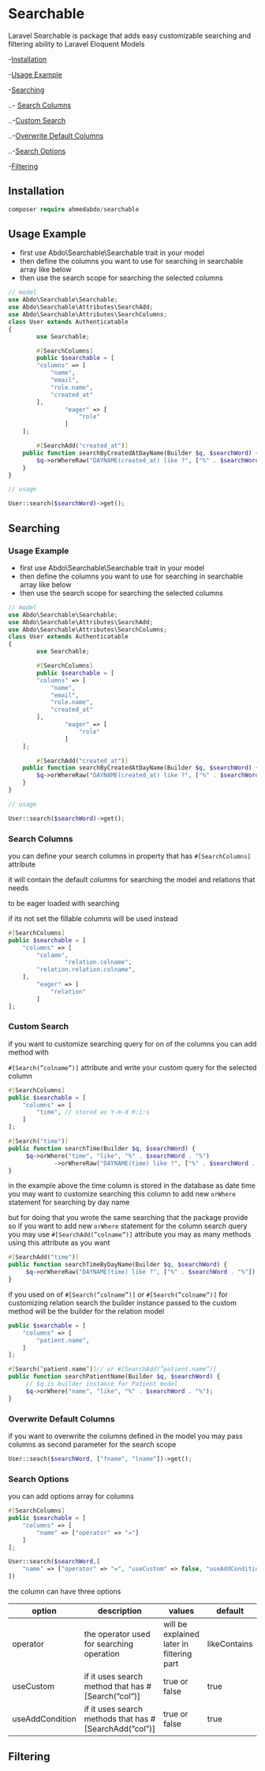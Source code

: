 # Searchable

Laravel  Searchable is package that adds easy customizable  searching and filtering ability to Laravel Eloquent Models

-[Installation](#installation)

-[Usage Example](#usage-example)

-[Searching](#searching)

  ..- [Search Columns](#search-columns)

  ..-[Custom Search](#custom-search)

  ..-[Overwrite Default Columns](#overwrite-default-columns)

  ..-[Search Options](#search-options)
   
-[Filtering](#filtering)

## Installation

```php
composer require ahmedabdo/searchable
```

## Usage Example

- first use Abdo\Searchable\Searchable trait in your model
- then define the columns you want to use for searching in searchable array like below
- then use the search scope for searching the selected columns

```php
// model
use Abdo\Searchable\Searchable;
use Abdo\Searchable\Attributes\SearchAdd;
use Abdo\Searchable\Attributes\SearchColumns;
class User extends Authenticatable
{
		use Searchable;

		#[SearchColumns]
		public $searchable = [
        "columns" => [
            "name",
            "email",
            "role.name",
            "created_at"
        ],
				"eager" => [
					"role"
				]
    ];

		#[SearchAdd("created_at")]
    public function searchByCreatedAtDayName(Builder $q, $searchWord) {
        $q->orWhereRaw("DAYNAME(created_at) like ?", ["%" . $searchWord . "%"]);
    }
}

// usage 

User::search($searchWord)->get();
```

## Searching

### Usage Example

- first use Abdo\Searchable\Searchable trait in your model
- then define the columns you want to use for searching in searchable array like below
- then use the search scope for searching the selected columns

```php
// model
use Abdo\Searchable\Searchable;
use Abdo\Searchable\Attributes\SearchAdd;
use Abdo\Searchable\Attributes\SearchColumns;
class User extends Authenticatable
{
		use Searchable;

		#[SearchColumns]
		public $searchable = [
        "columns" => [
            "name",
            "email",
            "role.name",
            "created_at"
        ],
				"eager" => [
					"role"
				]
    ];

		#[SearchAdd("created_at")]
    public function searchByCreatedAtDayName(Builder $q, $searchWord) {
        $q->orWhereRaw("DAYNAME(created_at) like ?", ["%" . $searchWord . "%"]);
    }
}

// usage 

User::search($searchWord)->get();
```

### Search Columns

you can define your search columns in property that has `#[SearchColumns]` attribute

it will contain the default columns for searching the model and relations that needs

to be eager loaded with searching 

if its not set the fillable columns will be used instead

```php
#[SearchColumns]
public $searchable = [
    "columns" => [
        "colame",
				"relation.colname",
        "relation.relation.colname",
    ],
		"eager" => [
			"relation"
		]
];
```

### Custom Search

if you want to customize searching query for on of the columns you can add method with 

`#[Search(”colname”)]` attribute and write your custom query for the selected column

```php
#[SearchColumns]
public $searchable = [
    "columns" => [
        "time", // stored as Y-m-d H:i:s
    ]
];

#[Search("time")]
public function searchTime(Builder $q, $searchWord) {
     $q->orWhere("time", "like", "%" . $searchWord . "%")
			 ->orWhereRaw("DAYNAME(time) like ?", ["%" . $searchWord . "%"]);
}
```

in the example above the time column is stored in the database as date time you may want to customize searching this column to add new `orWhere` statement for searching by day name 

but for doing that you wrote the same searching that the package provide so if you want to add new `orWhere` statement for the column search query you may use `#[SearchAdd(”colname”)]` attribute you may as many methods using this attribute as you want

```php
#[SearchAdd("time")]
public function searchTimeByDayName(Builder $q, $searchWord) {
     $q->orWhereRaw("DAYNAME(time) like ?", ["%" . $searchWord . "%"]);
}
```

if you used on of `#[Search(”colname”)]` or `#[Search(”colname”)]` for customizing relation search the builder instance passed to the custom method will be the builder for the relation model

```php
public $searchable = [
    "columns" => [
        "patient.name",
    ]
];

#[Search(”patient.name”)]// or #[SearchAdd(”patient.name”)]
public function searchPatientName(Builder $q, $searchWord) {
	 // $q is builder instance for Patient model 
	 $q->orWhere("name", "like", "%" . $searchWord . "%");
}
```

### Overwrite Default Columns

if you want to overwrite the columns defined in the model you may pass columns as second parameter for the search scope

```php
User::seach($searchWord, ["fname", "lname"])->get();
```

### Search Options

you can add options array for columns 

```php
#[SearchColumns]
public $searchable = [
    "columns" => [
        "name" => ["operator" => "="]
    ]
];

User::search($searchWord,[
	"name" => ["operator" => "=", "useCustom" => false, "useAddCondition" => false] 
])
```

the column can have three options

| option |                          description |                          values |      default |
| --- | --- | --- | --- |
| operator | the operator used for searching operation | will be explained later in filtering part | likeContains |
| useCustom | if it uses search method that has  #[Search(”col”)] | true or false | true |
| useAddCondition | if it uses search methods that has  #[SearchAdd(”col”)] | true or false | true |

## Filtering
